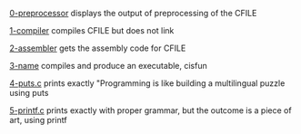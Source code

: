 [0-preprocessor](./0-preprocessor) displays the output of preprocessing of the CFILE

[1-compiler](./1-compiler) compiles CFILE but does not link

[2-assembler](./2-assembler) gets the assembly code for CFILE

[3-name](./3-name) compiles and produce an executable, cisfun

[4-puts.c](./4-puts.c) prints exactly "Programming is like building a multilingual puzzle using puts

[5-printf.c](./5-printf.c) prints exactly with proper grammar, but the outcome is a piece of art, using printf
